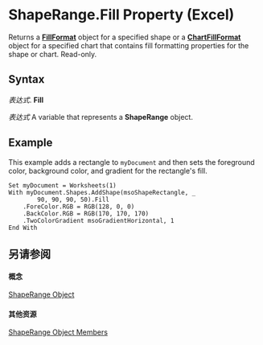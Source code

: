 
# ShapeRange.Fill Property (Excel)

Returns a  **[FillFormat](b602e09e-97ab-bfbe-1796-bc44ebb7dc28.md)** object for a specified shape or a **[ChartFillFormat](e011f58f-141b-1b21-0db4-04a5c5e964c6.md)** object for a specified chart that contains fill formatting properties for the shape or chart. Read-only.


## Syntax

 _表达式_. **Fill**

 _表达式_ A variable that represents a **ShapeRange** object.


## Example

This example adds a rectangle to  `myDocument` and then sets the foreground color, background color, and gradient for the rectangle's fill.


```
Set myDocument = Worksheets(1) 
With myDocument.Shapes.AddShape(msoShapeRectangle, _ 
        90, 90, 90, 50).Fill 
    .ForeColor.RGB = RGB(128, 0, 0) 
    .BackColor.RGB = RGB(170, 170, 170) 
    .TwoColorGradient msoGradientHorizontal, 1 
End With
```


## 另请参阅


#### 概念


[ShapeRange Object](e1b8229c-73a0-4a77-5e00-4bcec9032260.md)
#### 其他资源


[ShapeRange Object Members](http://msdn.microsoft.com/library/1d1950c5-32ac-dfc0-8c19-07159a29a2a0%28Office.15%29.aspx)